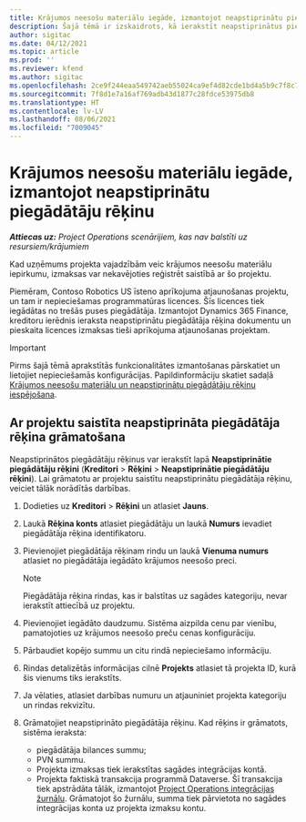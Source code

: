 ```yaml
---
title: Krājumos neesošu materiālu iegāde, izmantojot neapstiprinātu piegādātāju rēķinu
description: Šajā tēmā ir izskaidrots, kā ierakstīt neapstiprinātus piegādātāju rēķinus.
author: sigitac
ms.date: 04/12/2021
ms.topic: article
ms.prod: ''
ms.reviewer: kfend
ms.author: sigitac
ms.openlocfilehash: 2ce9f244eaa549742aeb55024ca9ef4d82cde1bd4a5b9c7f8c762cf72e0da83f
ms.sourcegitcommit: 7f8d1e7a16af769adb43d1877c28fdce53975db8
ms.translationtype: HT
ms.contentlocale: lv-LV
ms.lasthandoff: 08/06/2021
ms.locfileid: "7009045"
---
```

# <a name="purchase-non-stocked-materials-using-a-pending-vendor-invoice"></a>Krājumos neesošu materiālu iegāde, izmantojot neapstiprinātu piegādātāju rēķinu

_**Attiecas uz:** Project Operations scenārijiem, kas nav balstīti uz resursiem/krājumiem_

Kad uzņēmums projekta vajadzībām veic krājumos neesošu materiālu iepirkumu, izmaksas var nekavējoties reģistrēt saistībā ar šo projektu. 

Piemēram, Contoso Robotics US īsteno aprīkojuma atjaunošanas projektu, un tam ir nepieciešamas programmatūras licences. Šīs licences tiek iegādātas no trešās puses piegādātāja.  Izmantojot Dynamics 365 Finance, kreditoru ierēdnis ieraksta neapstiprinātu piegādātāja rēķina dokumentu un pieskaita licences izmaksas tieši aprīkojuma atjaunošanas projektam. 

> [!IMPORTANT]
> Pirms šajā tēmā aprakstītās funkcionalitātes izmantošanas pārskatiet un lietojiet nepieciešamās konfigurācijas. Papildinformāciju skatiet sadaļā [Krājumos neesošu materiālu un neapstiprinātu piegādātāju rēķinu iespējošana](configure-materials-nonstocked.md). 

## <a name="post-a-project-related-pending-vendor-invoice"></a>Ar projektu saistīta neapstiprināta piegādātāja rēķina grāmatošana 

Neapstiprinātos piegādātāju rēķinus var ierakstīt lapā **Neapstiprinātie piegādātāju rēķini** (**Kreditori** > **Rēķini** > **Neapstiprinātie piegādātāju rēķini**). Lai grāmatotu ar projektu saistītu neapstiprinātu piegādātāja rēķinu, veiciet tālāk norādītās darbības.

1. Dodieties uz **Kreditori** > **Rēķini** un atlasiet **Jauns**. 
2. Laukā **Rēķina konts** atlasiet piegādātāju un laukā **Numurs** ievadiet piegādātāja rēķina identifikatoru.
3. Pievienojiet piegādātāja rēķinam rindu un laukā **Vienuma numurs** atlasiet no piegādātāja iegādāto krājumos neesošo preci. 

    > [!NOTE]
    > Piegādātāja rēķina rindas, kas ir balstītas uz sagādes kategoriju, nevar ierakstīt attiecībā uz projektu. 
    
5. Pievienojiet iegādāto daudzumu. Sistēma aizpilda cenu par vienību, pamatojoties uz krājumos neesošo preču cenas konfigurāciju. 
6. Pārbaudiet kopējo summu un citu rindā nepieciešamo informāciju.
7. Rindas detalizētās informācijas cilnē **Projekts** atlasiet tā projekta ID, kurā šis vienums tiks ierakstīts.
8. Ja vēlaties, atlasiet darbības numuru un atjauniniet projekta kategoriju un rindas rekvizītu.
9. Grāmatojiet neapstiprināto piegādātāja rēķinu. Kad rēķins ir grāmatots, sistēma ieraksta:
    
    - piegādātāja bilances summu;
    - PVN summu.
    - Projekta izmaksas tiek ierakstītas sagādes integrācijas kontā.
    - Projekta faktiskā transakcija programmā Dataverse. Šī transakcija tiek apstrādāta tālāk, izmantojot [Project Operations integrācijas žurnālu](../project-accounting/project-operations-integration-journal.md). Grāmatojot šo žurnālu, summa tiek pārvietota no sagādes integrācijas konta uz projekta izmaksu kontu.
